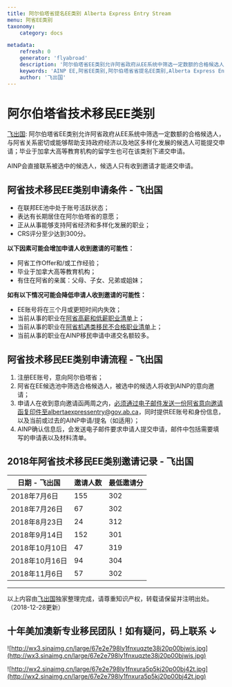 ```yaml
---
title: 阿尔伯塔省提名EE类别 Alberta Express Entry Stream
menu: 阿省EE类别
taxonomy:
    category: docs

metadata:
    refresh: 0
    generator: 'flyabroad'
    description: '阿尔伯塔省EE类别允许阿省政府从EE系统中筛选一定数额的合格候选人，与阿省关系密切或能够帮助支持政府经济以及地区多样化发展的候选人可能提交申请；毕业于加拿大高等教育机构的留学生也可在该类别下递交申请。AINP会直接联系被选中的候选人，候选人只有收到邀请才能递交申请。'
    keywords: 'AINP EE,阿省EE类别,阿尔伯塔省省提名EE类别,Alberta Express Entry Stream'
    author: '飞出国'
---
```


# 阿尔伯塔省技术移民EE类别

[飞出国](/home): 阿尔伯塔省EE类别允许阿省政府从EE系统中筛选一定数额的合格候选人，与阿省关系密切或能够帮助支持政府经济以及地区多样化发展的候选人可能提交申请；毕业于加拿大高等教育机构的留学生也可在该类别下递交申请。

AINP会直接联系被选中的候选人，候选人只有收到邀请才能递交申请。

## 阿省技术移民EE类别申请条件 - 飞出国

* 在联邦EE池中处于账号活跃状态；
* 表达有长期居住在阿尔伯塔省的意愿；
* 正从从事能够支持阿省经济和多样化发展的职业；
* CRS评分至少达到300分。

**以下因素可能会增加申请人收到邀请的可能性：**

* 阿省工作Offer和/或工作经验；
* 毕业于加拿大高等教育机构；
* 有住在阿省的亲属：父母、子女、兄弟或姐妹；

**如有以下情况可能会降低申请人收到邀请的可能性：**

* EE账号将在三个月或更短时间内失效；
* 当前从事的职业在[阿省高薪和低薪职业清单](https://www.canada.ca/en/employment-social-development/services/foreign-workers/refusal.html#h2.2-h3.2)上；
* 当前从事的职业在[阿省机遇类移民不合格职业清单](https://www.alberta.ca/ainp-selection-criteria.aspx#toc-0)上；
* 当前从事的职业在AINP移民申请中递交名额较多。

## 阿省技术移民EE类别申请流程 - 飞出国

1. 注册EE账号，意向阿尔伯塔省；
2. 阿省在EE候选池中筛选合格候选人，被选中的候选人将收到AINP的意向邀请；
3. 申请人在收到意向邀请函两周之内，必须通过电子邮件发送一份阿省意向邀请函复印件至albertaexpressentry@gov.ab.ca，同时提供EE账号和身份信息，以及当前或过去的AINP申请/提名（如适用）；
4. AINP确认信息后，会发送电子邮件要求申请人提交申请，邮件中包括需要填写的申请表以及材料清单。

## 2018年阿省技术移民EE类别邀请记录 - 飞出国

| 日期 - 飞出国 | 邀请人数 | 最低邀请分 |
| ------ | ------- | ------- |
| 2018年7月6日 | 155 | 302 |
| 2018年7月26日 | 67 | 302 |
| 2018年8月23日 | 24 | 312 |
| 2018年9月14日 | 152 | 301 |
| 2018年10月10日 | 47 | 319 |
| 2018年10月16日 | 94 | 304 |
| 2018年11月6日 | 57 | 302 |

----

 以上内容由[飞出国](http://js.flyabroad.com.hk/)独家整理完成，请尊重知识产权，转载请保留并注明出处。（2018-12-28更新）

 ## 十年美加澳新专业移民团队！如有疑问，码上联系 ↓ ##

![http://wx3.sinaimg.cn/large/67e2e798ly1fnxuqzte38j20p00bjwis.jpg](http://wx3.sinaimg.cn/large/67e2e798ly1fnxuqzte38j20p00bjwis.jpg)

![http://wx2.sinaimg.cn/large/67e2e798ly1fnxura5p5kj20p00bj42t.jpg](http://wx2.sinaimg.cn/large/67e2e798ly1fnxura5p5kj20p00bj42t.jpg)

[0011]: http://bbs.fcgvisa.com/t/271?target=blank
[0422]: http://bbs.fcgvisa.com/t/392?target=blank
[0432]: http://bbs.fcgvisa.com/t/414?target=blank
[0423]: http://bbs.fcgvisa.com/t/7241?target=blank
[0651]: http://bbs.fcgvisa.com/t/7250?target=blank
[4031]: http://bbs.fcgvisa.com/t/642?target=blank
[4032]: http://bbs.fcgvisa.com/t/641?target=blank
[4154]: http://bbs.fcgvisa.com/t/650?target=blank
[5121]: http://bbs.fcgvisa.com/t/440?target=blank
[5133]: http://bbs.fcgvisa.com/t/616?target=blank
[5135]: http://bbs.fcgvisa.com/t/612?target=blank
[5136]: http://bbs.fcgvisa.com/t/611?target=blank
[1227]: http://bbs.fcgvisa.com/t/534?target=blank
[3223]: http://bbs.fcgvisa.com/t/404?target=blank
[4214]: http://bbs.fcgvisa.com/t/669?target=blank
[4216]: http://bbs.fcgvisa.com/t/671?target=blank
[4217]: http://bbs.fcgvisa.com/t/676?target=blank
[5232]: http://bbs.fcgvisa.com/t/596?target=blank
[5244]: http://bbs.fcgvisa.com/t/584?target=blank
[5251]: http://bbs.fcgvisa.com/t/582?target=blank
[6232]: http://bbs.fcgvisa.com/t/7261?target=blank
[4411]: http://bbs.fcgvisa.com/t/692?target=blank
[4412]: http://bbs.fcgvisa.com/t/693?target=blank
[4413]: http://bbs.fcgvisa.com/t/694?target=blank
[6533]: http://bbs.fcgvisa.com/t/468?target=blank
[6564]: http://bbs.fcgvisa.com/t/496?target=blank
[7513]: http://bbs.fcgvisa.com/t/791?target=blank
[8442]: http://bbs.fcgvisa.com/t/820?target=blank
[6623]: http://bbs.fcgvisa.com/t/500?target=blank
[6722]: http://bbs.fcgvisa.com/t/7247?target=blank
[6742]: http://bbs.fcgvisa.com/t/7266?target=blank
[8611]: http://bbs.fcgvisa.com/t/821?target=blank
[8612]: http://bbs.fcgvisa.com/t/822?target=blank
[8613]: http://bbs.fcgvisa.com/t/823?target=blank
[8614]: http://bbs.fcgvisa.com/t/824?target=blank
[0121]: http://bbs.fcgvisa.com/t/162?target=blank
[0124]: http://bbs.fcgvisa.com/t/7243?target=blank
[0211]: http://bbs.fcgvisa.com/t/479?target=blank
[0212]: http://bbs.fcgvisa.com/t/480?target=blank
[0213]: http://bbs.fcgvisa.com/t/481?target=blank
[0601]: http://bbs.fcgvisa.com/t/462?target=blank
[1212]: http://bbs.fcgvisa.com/t/523?target=blank
[1225]: http://bbs.fcgvisa.com/t/531?target=blank
[2113]: http://bbs.fcgvisa.com/t/217?target=blank
[2131]: http://bbs.fcgvisa.com/t/173?target=blank
[2133]: http://bbs.fcgvisa.com/t/209?target=blank
[2234]: http://bbs.fcgvisa.com/t/717?target=blank
[2252]: http://bbs.fcgvisa.com/t/711?target=blank
[7201]: http://bbs.fcgvisa.com/t/620?target=blank
[7203]: http://bbs.fcgvisa.com/t/625?target=blank
[7236]: http://bbs.fcgvisa.com/t/636?target=blank
[7241]: http://bbs.fcgvisa.com/t/646?target=blank
[7242]: http://bbs.fcgvisa.com/t/649?target=blank
[7251]: http://bbs.fcgvisa.com/t/673?target=blank
[7271]: http://bbs.fcgvisa.com/t/677?target=blank
[7293]: http://bbs.fcgvisa.com/t/686?target=blank
[7322]: http://bbs.fcgvisa.com/t/770?target=blank
[7371]: http://bbs.fcgvisa.com/t/778?target=blank
[9212]: http://bbs.fcgvisa.com/t/828?target=blank


